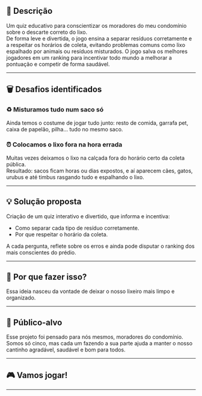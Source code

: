 
## 📝 Descrição
Um quiz educativo para conscientizar os moradores do meu condomínio sobre o descarte correto do lixo.  
De forma leve e divertida, o jogo ensina a separar resíduos corretamente e a respeitar os horários de coleta, evitando problemas comuns como lixo espalhado por animais ou resíduos misturados. O jogo salva os melhores jogadores em um ranking para incentivar todo mundo a melhorar a pontuação e competir de forma saudável.

---

## 🗑️ Desafios identificados

### ♻️ Misturamos tudo num saco só
Ainda temos o costume de jogar tudo junto: resto de comida, garrafa pet, caixa de papelão, pilha… tudo no mesmo saco.  

### ⏰ Colocamos o lixo fora na hora errada
Muitas vezes deixamos o lixo na calçada fora do horário certo da coleta pública.  
Resultado: sacos ficam horas ou dias expostos, e aí aparecem cães, gatos, urubus e até timbus rasgando tudo e espalhando o lixo.

---

## 💡 Solução proposta
Criação de um quiz interativo e divertido, que informa e incentiva:
- Como separar cada tipo de resíduo corretamente.
- Por que respeitar o horário da coleta.

A cada pergunta, reflete sobre os erros e ainda pode disputar o ranking dos mais conscientes do prédio.

---

## 🤔 Por que fazer isso?
Essa ideia nasceu da vontade de deixar o nosso lixeiro mais limpo e organizado.

---

## 👥 Público-alvo
Esse projeto foi pensado para nós mesmos, moradores do condomínio.  
Somos só cinco, mas cada um fazendo a sua parte ajuda a manter o nosso cantinho agradável, saudável e bom para todos.

---

## 🎮 Vamos jogar!

---
